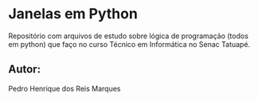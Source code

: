 # Janelas em Python
Repositório com arquivos de estudo sobre lógica de programação (todos em python) que faço no curso Técnico em Informática no Senac Tatuapé. 

## Autor:
Pedro Henrique dos Reis Marques
